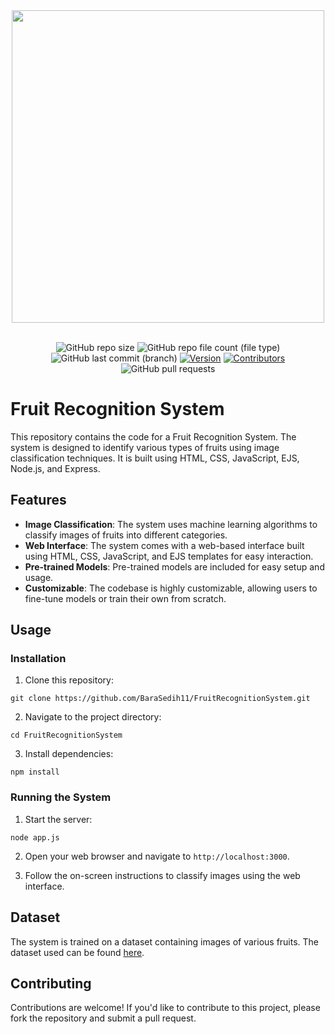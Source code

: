 <div align=center>
  <img src="https://github.com/BaraSedih11/FruitRecognitionSystem/assets/98843912/df1478c4-5b47-41f1-b982-2722eb38337a" width=500px />

  <br />
  <br />
  
   ![GitHub repo size](https://img.shields.io/github/repo-size/BaraSedih11/FruitRecognitionSystem) 
   ![GitHub repo file count (file type)](https://img.shields.io/github/directory-file-count/BaraSedih11/FruitRecognitionSystem) 
   ![GitHub last commit (branch)](https://img.shields.io/github/last-commit/BaraSedih11/FruitRecognitionSystem/main)
   [![Version](https://img.shields.io/badge/version-v1.0.0-blue)](https://github.com/BaraSedih/FruitRecognitionSystem/releases/tag/v1.0.0)
   [![Contributors](https://img.shields.io/github/contributors/BaraSedih11/FruitRecognitionSystem)](https://github.com/BaraSedih11/FruitRecognitionSystem/graphs/contributors)
   ![GitHub pull requests](https://img.shields.io/github/issues-pr-raw/BaraSedih11/FruitRecognitionSystem)

</div>


# Fruit Recognition System

This repository contains the code for a Fruit Recognition System. The system is designed to identify various types of fruits using image classification techniques. It is built using HTML, CSS, JavaScript, EJS, Node.js, and Express.

## Features

- **Image Classification**: The system uses machine learning algorithms to classify images of fruits into different categories.
- **Web Interface**: The system comes with a web-based interface built using HTML, CSS, JavaScript, and EJS templates for easy interaction.
- **Pre-trained Models**: Pre-trained models are included for easy setup and usage.
- **Customizable**: The codebase is highly customizable, allowing users to fine-tune models or train their own from scratch.

## Usage

### Installation

1. Clone this repository:
```
git clone https://github.com/BaraSedih11/FruitRecognitionSystem.git
```
2. Navigate to the project directory:
```
cd FruitRecognitionSystem
```
3. Install dependencies:
```
npm install
```

### Running the System

1. Start the server:
```
node app.js
```
2. Open your web browser and navigate to `http://localhost:3000`.

3. Follow the on-screen instructions to classify images using the web interface.

## Dataset

The system is trained on a dataset containing images of various fruits. The dataset used can be found [here](https://drive.google.com/file/d/1CX9-T6da9g1IIgfYGRbRURjkD9pLzPCd/view?usp=sharing).

## Contributing

Contributions are welcome! If you'd like to contribute to this project, please fork the repository and submit a pull request.


